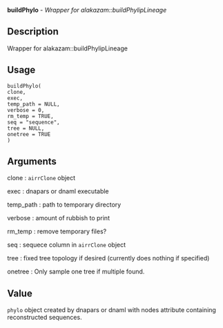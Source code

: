 **buildPhylo** - *Wrapper for alakazam::buildPhylipLineage*

Description
--------------------

Wrapper for alakazam::buildPhylipLineage


Usage
--------------------
```
buildPhylo(
clone,
exec,
temp_path = NULL,
verbose = 0,
rm_temp = TRUE,
seq = "sequence",
tree = NULL,
onetree = TRUE
)
```

Arguments
-------------------

clone
:   `airrClone` object

exec
:   dnapars or dnaml executable

temp_path
:   path to temporary directory

verbose
:   amount of rubbish to print

rm_temp
:   remove temporary files?

seq
:   sequece column in `airrClone` object

tree
:   fixed tree topology if desired (currently does nothing
if specified)

onetree
:   Only sample one tree if multiple found.




Value
-------------------

`phylo` object created by dnapars or dnaml with nodes attribute
containing reconstructed sequences.









